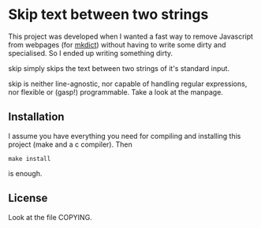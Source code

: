 Skip text between two strings
=============================

This project was developed when I wanted a
fast way to remove Javascript from webpages
(for [mkdict](https://www.github.com/pranomostro/mkdict))
without having to write some dirty and specialised.
So I ended up writing something dirty.

skip simply skips the text between two strings
of it's standard input.

skip is neither line-agnostic, nor capable of handling
regular expressions, nor flexible or (gasp!) programmable.
Take a look at the manpage.

Installation
------------

I assume you have everything you need
for compiling and installing this project (make and a c compiler).
Then

	make install

is enough.

License
-------

Look at the file COPYING.
